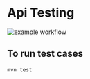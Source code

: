 # Api Testing

![example workflow](https://github.com/YahyaQandel/ApiTesting/actions/workflows/maven.yml/badge.svg)


## To run test cases 
```bash
mvn test
```
